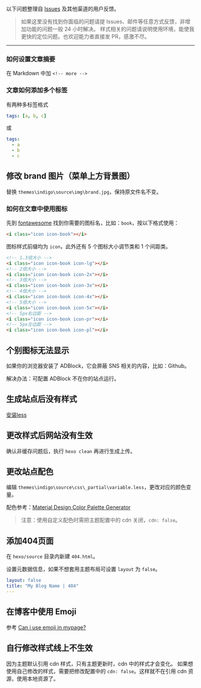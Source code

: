 以下问题整理自 [Issues](https://github.com/yscoder/hexo-theme-indigo/issues) 及其他渠道的用户反馈。

> 如果这里没有找到你面临的问题请提 Issues、邮件等任意方式反馈，非增加功能的问题一般 24 小时解决。
> 样式相关的问题请说明使用环境，能使我更快的定位问题。也欢迎能力者直接发 PR，感激不尽。

---

### 如何设置文章摘要

在 Markdown 中加 `<!-- more -->`

### 文章如何添加多个标签

有两种多标签格式
```yml
tags: [a, b, c]
```
或
```yml
tags: 
  - a
  - b
  - c
```

## 修改 brand 图片（菜单上方背景图）

替换 `themes\indigo\source\img\brand.jpg`，保持原文件名不变。 

### 如何在文章中使用图标

先到 [fontawesome](http://fontawesome.io/icons/) 找到你需要的图标名，比如：`book`，按以下格式使用：

```html
<i class="icon icon-book"></i>
```

图标样式前缀均为 `icon`，此外还有 5 个图标大小调节类和 1 个间距类。

```html
<!-- 1.3倍大小 -->
<i class="icon icon-book icon-lg"></i>
<!-- 2倍大小 -->
<i class="icon icon-book icon-2x"></i>
<!-- 3倍大小 -->
<i class="icon icon-book icon-3x"></i>
<!-- 4倍大小 -->
<i class="icon icon-book icon-4x"></i>
<!-- 5倍大小 -->
<i class="icon icon-book icon-5x"></i>
<!-- 5px右边距 -->
<i class="icon icon-book icon-pr"></i>
<!-- 5px左边距 -->
<i class="icon icon-book icon-pl"></i>
```

## 个别图标无法显示

如果你的浏览器安装了 ADBlock，它会屏蔽 SNS 相关的内容，比如：Github。

解决办法：可配置 ADBlock 不在你的站点运行。

## 生成站点后没有样式

[安装less](https://github.com/yscoder/hexo-theme-indigo/wiki/%E5%AE%89%E8%A3%85)

## 更改样式后网站没有生效

确认非缓存问题后，执行 `hexo clean` 再进行生成上传。

## 更改站点配色

编辑 `themes\indigo\source\css\_partial\variable.less`，更改对应的颜色变量。

配色参考：[Material Design Color Palette Generator](http://www.materialpalette.com/)

> 注意：使用自定义配色时需把主题配置中的 cdn 关闭，`cdn: false`。

## 添加404页面

在 `hexo/source` 目录内新建 `404.html`。

设置元数据信息，如果不想套用主题布局可设置 `layout` 为 `false`。
```yml
layout: false    
title: "My Blog Name | 404"
---
```

## 在博客中使用 Emoji

参考 [Can i use emoji in mypage?](https://github.com/yscoder/hexo-theme-indigo/issues/90)

## 自行修改样式线上不生效

因为主题默认引用 cdn 样式，只有主题更新时，cdn 中的样式才会变化。
如果想使用自己修改的样式，需要把修改配置中的 `cdn: false`。这样就不在引用 cdn 资源，使用本地资源了。
